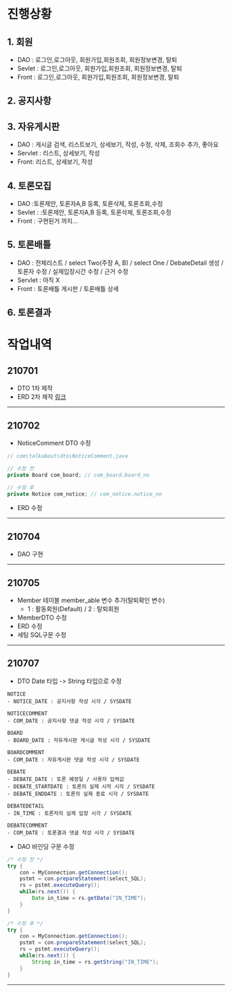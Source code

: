 # 진행상황
## 1. 회원
- DAO : 로그인,로그아웃, 회원가입,회원조회, 회원정보변경, 탈퇴  
- Sevlet : 로그인,로그아웃, 회원가입,회원조회, 회원정보변경, 탈퇴  
- Front : 로그인,로그아웃, 회원가입,회원조회, 회원정보변경, 탈퇴  
## 2. 공지사항
## 3. 자유게시판
- DAO : 게시글 검색, 리스트보기, 상세보기, 작성, 수정, 삭제, 조회수 추가, 좋아요
- Servlet : 리스트, 상세보기, 작성
- Front: 리스트, 상세보기, 작성
## 4. 토론모집
- DAO :토론제안, 토론자A,B 등록, 토론삭제, 토론조회,수정
- Sevlet :  :토론제안, 토론자A,B 등록, 토론삭제, 토론조회,수정
- Front : 구현된거 까지...
## 5. 토론배틀
- DAO : 전체리스트 / select Two(주장 A, B) / select One / DebateDetail 생성 / 토론자 수정 / 실제입장시간 수정 / 근거 수정 
- Servlet : 아직 X
- Front : 토론배틀 게시판 / 토론배틀 상세
## 6. 토론결과
#

# 작업내역
## 210701
- DTO 1차 제작
- ERD 2차 제작
[링크](https://www.erdcloud.com/d/YYWimyRYK7asSbXMN)  
___

## 210702
- NoticeComment DTO 수정
```java
// com\talkabout\dto\NoticeComment.java

// 수정 전
private Board com_board; // com_board.board_no

// 수정 후
private Notice com_notice; // com_notice.notice_no
```
- ERD 수정
___

## 210704
- DAO 구현
___

## 210705
- Member 테이블 member_able 변수 추가(탈퇴확인 변수)
  - 1 : 활동회원(Default) / 2 : 탈퇴회원
- MemberDTO 수정
- ERD 수정
- 세팅 SQL구문 수정
___

## 210707
- DTO Date 타입 -> String 타입으로 수정
```
NOTICE
- NOTICE_DATE : 공지사항 작성 시각 / SYSDATE

NOTICECOMMENT
- COM_DATE : 공지사항 댓글 작성 시각 / SYSDATE

BOARD
- BOARD_DATE : 자유게시판 게시글 작성 시각 / SYSDATE

BOARDCOMMENT
- COM_DATE : 자유게시판 댓글 작성 시각 / SYSDATE

DEBATE
- DEBATE_DATE : 토론 예정일 / 사용자 입력값
- DEBATE_STARTDATE : 토론의 실제 시작 시각 / SYSDATE
- DEBATE_ENDDATE : 토론의 실제 종료 시각 / SYSDATE

DEBATEDETAIL
- IN_TIME : 토론자의 실제 입장 시각 / SYSDATE

DEBATECOMMENT
- COM_DATE : 토론결과 댓글 작성 시각 / SYSDATE
```
- DAO 바인딩 구문 수정
```java
/* 수정 전 */
try {
	con = MyConnection.getConnection();
	pstmt = con.prepareStatement(select_SQL);
	rs = pstmt.executeQuery();
	while(rs.next()) {
		Date in_time = rs.getDate("IN_TIME");
	}
}

/* 수정 후 */
try {
	con = MyConnection.getConnection();
	pstmt = con.prepareStatement(select_SQL);
	rs = pstmt.executeQuery();
	while(rs.next()) {
		String in_time = rs.getString("IN_TIME");
	}
}
```
___
#
